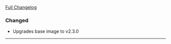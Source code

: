 [Full Changelog][changelog]

### Changed

- Upgrades base image to v2.3.0

[changelog]: https://github.com/hassio-addons/addon-tautulli/compare/v0.2.0...v0.2.1

------------------